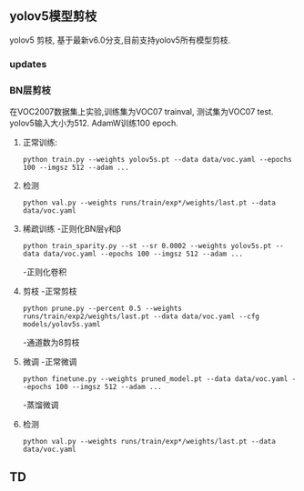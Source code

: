 ## yolov5模型剪枝

yolov5 剪枝, 基于最新v6.0分支,目前支持yolov5所有模型剪枝.

### updates

### BN层剪枝

在VOC2007数据集上实验,训练集为VOC07 trainval, 测试集为VOC07 test. yolov5输入大小为512. AdamW训练100 epoch.

1. 正常训练:

   ```
   python train.py --weights yolov5s.pt --data data/voc.yaml --epochs 100 --imgsz 512 --adam ...
   ```

2. 检测

   ```
   python val.py --weights runs/train/exp*/weights/last.pt --data data/voc.yaml
   ```

3. 稀疏训练
   -正则化BN层γ和β
   ```
   python train_sparity.py --st --sr 0.0002 --weights yolov5s.pt --data data/voc.yaml --epochs 100 --imgsz 512 --adam ...
   ```
   -正则化卷积

4. 剪枝
   -正常剪枝
   ```
   python prune.py --percent 0.5 --weights runs/train/exp2/weights/last.pt --data data/voc.yaml --cfg models/yolov5s.yaml
   ```
   -通道数为8剪枝
   

5. 微调
   -正常微调
   ```
   python finetune.py --weights pruned_model.pt --data data/voc.yaml --epochs 100 --imgsz 512 --adam ...
   ```
   -蒸馏微调
6. 检测

   ```
   python val.py --weights runs/train/exp*/weights/last.pt --data data/voc.yaml
   ```


## TD


